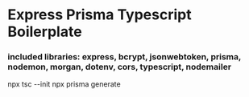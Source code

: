 # Express Prisma Typescript Boilerplate
### included libraries: express, bcrypt, jsonwebtoken, prisma, nodemon, morgan, dotenv, cors, typescript, nodemailer
npx tsc --init
npx prisma generate